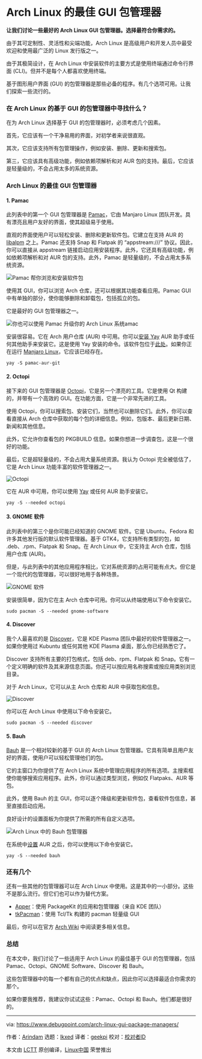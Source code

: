 [#]: subject: "Best GUI Package Managers for Arch Linux"
[#]: via: "https://www.debugpoint.com/arch-linux-gui-package-managers/"
[#]: author: "Arindam https://www.debugpoint.com/author/admin1/"
[#]: collector: "lkxed"
[#]: translator: "geekpi"
[#]: reviewer: " "
[#]: publisher: " "
[#]: url: " "

Arch Linux 的最佳 GUI 包管理器
======

**让我们讨论一些最好的 Arch Linux GUI 包管理器。选择最符合你需求的。**

由于其可定制性、灵活性和尖端功能，Arch Linux 是高级用户和开发人员中最受欢迎和使用最广泛的 Linux 发行版之一。

由于其极简设计，在 Arch Linux 中安装软件的主要方式是使用终端通过命令行界面 (CLI)。但并不是每个人都喜欢使用终端。

基于图形用户界面 (GUI) 的包管理器是那些必备的程序。有几个选项可用。让我们探索一些流行的。

### 在 Arch Linux 的基于 GUI 的包管理器中寻找什么？

在为 Arch Linux 选择基于 GUI 的包管理器时，必须考虑几个因素。

首先，它应该有一个干净易用的界面，对初学者来说很直观。

其次，它应该支持所有包管理操作，例如安装、删除、更新和搜索包。

第三，它应该具有高级功能，例如依赖项解析和对 AUR 包的支持。最后，它应该是轻量级的，不会占用太多的系统资源。

### Arch Linux 的最佳 GUI 包管理器

#### 1. Pamac

此列表中的第一个 GUI 包管理器是 [Pamac][1]，它由 Manjaro Linux 团队开发。具有漂亮且用户友好的界面，使其超级易于使用。

直观的界面使用户可以轻松安装、删除和更新软件包。它建立在支持 AUR 的 [libalpm][2] 之上。Pamac 还支持 Snap 和 Flatpak 的 “appstream:///” 协议。因此，你可以直接从 appstream 链接启动应用安装程序。此外，它还具有高级功能，例如依赖项解析和对 AUR 包的支持。此外，Pamac 是轻量级的，不会占用太多系统资源。

![Pamac 帮你浏览和安装软件包][3]

使用其 GUI，你可以浏览 Arch 仓库，还可以根据其功能查看应用。Pamac GUI 中有单独的部分，使你能够删除和卸载包，包括孤立的包。

它是最好的 GUI 包管理器之一。

![你也可以使用 Pamac 升级你的 Arch Linux 系统amac][4]

安装很容易。它在 Arch 用户仓库 (AUR) 中可用。你可以[安装 Yay][5] AUR 助手或任何其他助手来安装它。这是使用 Yay 安装的命令。该软件包位于[此处][6]。如果你正在运行 [Manjaro Linux][7]，它应该已经存在。

```
yay -S pamac-aur-git
```

#### 2. Octopi

接下来的 GUI 包管理器是 [Octopi][8]，它是另一个漂亮的工具。它是使用 Qt 构建的，并带有一个高效的 GUI。在功能方面，它是一个非常先进的工具。

使用 Octopi，你可以搜索包、安装它们，当然也可以删除它们。此外，你可以查看直接从 Arch 仓库中获取的每个包的详细信息。例如，包版本、最后更新日期、新闻和其他信息。

此外，它允许你查看包的 PKGBUILD 信息。如果你想进一步调查包，这是一个很好的功能。

最后，它是超轻量级的，不会占用大量系统资源。我认为 Octopi 完全被低估了，它是 Arch Linux 功能丰富的软件管理器之一。

![Octopi][9]

它在 AUR 中可用，你可以使用 [Yay][5] 或任何 AUR 助手安装它。

```
yay -S --needed octopi
```

#### 3. GNOME 软件

此列表中的第三个是你可能已经知道的 GNOME 软件。它是 Ubuntu、Fedora 和许多其他发行版的默认软件管理器。基于 GTK4，它支持所有类型的包，如 .deb、.rpm、Flatpak 和 Snap。在 Arch Linux 中，它支持主 Arch 仓库，包括用户仓库 (AUR)。

但是，与此列表中的其他应用程序相比，它对系统资源的占用可能有点大。但它是一个现代的包管理器，可以很好地用于各种场景。

![GNOME 软件][10]

安装很简单，因为它在主 Arch 仓库中可用。你可以从终端使用以下命令安装它。

```
sudo pacman -S --needed gnome-software
```

#### 4. Discover

我个人最喜欢的是 [Discover][11]，它是 KDE Plasma 团队中最好的软件管理器之一。如果你使用过 Kubuntu 或任何其他 KDE Plasma 桌面，那么你已经熟悉它了。

Discover 支持所有主要的打包格式，包括 deb、rpm、Flatpak 和 Snap。它有一个定义明确的软件及其来源信息页面。你还可以按应用名称搜索或按应用类别浏览目录。

对于 Arch Linux，它可以从主 Arch 仓库和 AUR 中获取包和信息。

![Discover][12]

你可以在 Arch Linux 中使用以下命令安装它。

```
sudo pacman -S --needed discover
```

#### 5. Bauh

[Bauh][13] 是一个相对较新的基于 GUI 的 Arch Linux 包管理器。它具有简单且用户友好的界面，使用户可以轻松管理他们的包。

它的主窗口为你提供了在 Arch Linux 系统中管理应用程序的所有选项。主搜索框使你能够搜索应用程序。此外，你可以通过类型浏览，例如仅 Flatpaks、AUR 等包。

此外，使用 Bauh 的主 GUI，你可以逐个降级和更新软件包，查看软件包信息，甚至直接启动应用。

良好设计的设置面板为你提供了所需的所有自定义选项。

![Arch Linux 中的 Bauh 包管理器][14]

在系统中[设置][5] AUR 之后，你可以使用以下命令安装它。

```
yay -S --needed bauh
```

### 还有几个

还有一些其他的包管理器可以在 Arch Linux 中使用。这是其中的一小部分。这些不是那么流行。但它们也可以作为替代方案。

- [Apper][15]：使用 PackageKit 的应用和包管理器（来自 KDE 团队）
- [tkPacman][16]：使用 Tcl/Tk 构建的 pacman 轻量级 GUI

最后，你可以在官方 [Arch Wiki][17] 中阅读更多相关信息。

### 总结

在本文中，我们讨论了一些适用于 Arch Linux 的最佳基于 GUI 的包管理器，包括 Pamac、Octopi、GNOME Software、Discover 和 Bauh。

这些包管理器中的每一个都有自己的优点和缺点，因此你可以选择最适合你需求的那个。

如果你要我推荐，我建议你试试这些：Pamac、Octopi 和 Bauh。他们都是很好的。

--------------------------------------------------------------------------------

via: https://www.debugpoint.com/arch-linux-gui-package-managers/

作者：[Arindam][a]
选题：[lkxed][b]
译者：[geekpi](https://github.com/geekpi)
校对：[校对者ID](https://github.com/校对者ID)

本文由 [LCTT](https://github.com/LCTT/TranslateProject) 原创编译，[Linux中国](https://linux.cn/) 荣誉推出

[a]: https://www.debugpoint.com/author/admin1/
[b]: https://github.com/lkxed/
[1]: https://wiki.manjaro.org/index.php/Pamac
[2]: https://man.archlinux.org/man/libalpm.3.en
[3]: https://www.debugpoint.com/wp-content/uploads/2023/03/Pamac-helps-you-to-browse-and-install-packages.jpg
[4]: https://www.debugpoint.com/wp-content/uploads/2023/03/You-can-also-upgrade-your-Arch-Linux-system-using-Pamac.jpg
[5]: https://www.debugpoint.com/install-yay-arch/
[6]: https://aur.archlinux.org/packages/pamac-aur-git
[7]: https://www.debugpoint.com/manjaro-linux-review-2022/
[8]: https://tintaescura.com/projects/octopi/
[9]: https://www.debugpoint.com/wp-content/uploads/2023/03/Octopi.jpg
[10]: https://www.debugpoint.com/wp-content/uploads/2023/03/GNOME-Software.jpg
[11]: https://apps.kde.org/discover/
[12]: https://www.debugpoint.com/wp-content/uploads/2023/03/Discover.jpg
[13]: https://github.com/vinifmor/bauh
[14]: https://www.debugpoint.com/wp-content/uploads/2023/03/Bauh-package-manager-in-Arch-Linux.jpg
[15]: https://apps.kde.org//system/apper/
[16]: https://aur.archlinux.org/packages/tkpacman
[17]: https://wiki.archlinux.org/title/Pacman/Tips_and_tricks#Graphical